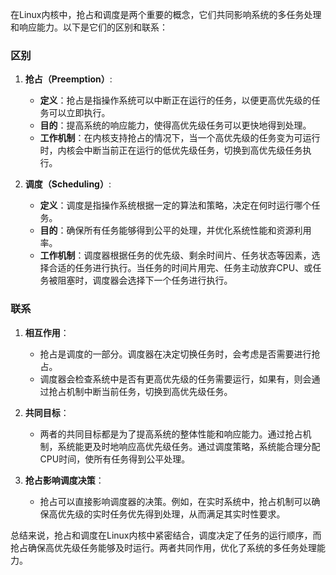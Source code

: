在Linux内核中，抢占和调度是两个重要的概念，它们共同影响系统的多任务处理和响应能力。以下是它们的区别和联系：

### 区别

1. **抢占（Preemption）**:
    - **定义**：抢占是指操作系统可以中断正在运行的任务，以便更高优先级的任务可以立即执行。
    - **目的**：提高系统的响应能力，使得高优先级任务可以更快地得到处理。
    - **工作机制**：在内核支持抢占的情况下，当一个高优先级的任务变为可运行时，内核会中断当前正在运行的低优先级任务，切换到高优先级任务执行。

2. **调度（Scheduling）**:
    - **定义**：调度是指操作系统根据一定的算法和策略，决定在何时运行哪个任务。
    - **目的**：确保所有任务能够得到公平的处理，并优化系统性能和资源利用率。
    - **工作机制**：调度器根据任务的优先级、剩余时间片、任务状态等因素，选择合适的任务进行执行。当任务的时间片用完、任务主动放弃CPU、或任务被阻塞时，调度器会选择下一个任务进行执行。

### 联系

1. **相互作用**：
    - 抢占是调度的一部分。调度器在决定切换任务时，会考虑是否需要进行抢占。
    - 调度器会检查系统中是否有更高优先级的任务需要运行，如果有，则会通过抢占机制中断当前任务，切换到高优先级任务。

2. **共同目标**：
    - 两者的共同目标都是为了提高系统的整体性能和响应能力。通过抢占机制，系统能更及时地响应高优先级任务。通过调度策略，系统能合理分配CPU时间，使所有任务得到公平处理。

3. **抢占影响调度决策**：
    - 抢占可以直接影响调度器的决策。例如，在实时系统中，抢占机制可以确保高优先级的实时任务优先得到处理，从而满足其实时性要求。

总结来说，抢占和调度在Linux内核中紧密结合，调度决定了任务的运行顺序，而抢占确保高优先级任务能够及时运行。两者共同作用，优化了系统的多任务处理能力。